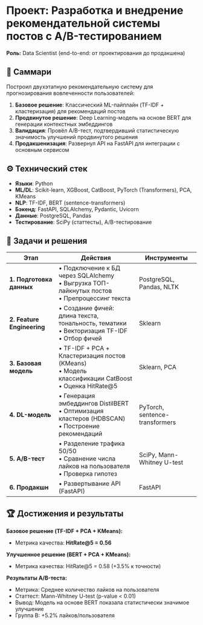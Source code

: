 # Проект: Разработка и внедрение рекомендательной системы постов с A/B-тестированием

**Роль:** Data Scientist (end-to-end: от проектирования до продакшена)

## 📌 Саммари

Построил двухэтапную рекомендательную систему для прогнозирования вовлеченности пользователей:

1. **Базовое решение**: Классический ML-пайплайн (TF-IDF + кластеризация) для рекомендаций постов
2. **Продвинутое решение**: Deep Learning-модель на основе BERT для генерации контекстных эмбеддингов
3. **Валидация**: Провёл A/B-тест, подтвердивший статистическую значимость улучшений продвинутого решения
4. **Продакшенизация**: Развернул API на FastAPI для интеграции с основным сервисом

## ⚙️ Технический стек

- **Языки**: Python
- **ML/DL**: Scikit-learn, XGBoost, CatBoost, PyTorch (Transformers), PCA, KMeans
- **NLP**: TF-IDF, BERT (sentence-transformers)
- **Бэкенд**: FastAPI, SQLAlchemy, Pydantic, Uvicorn
- **Данные**: PostgreSQL, Pandas
- **Тестирование**: SciPy (статтесты), A/B-тестирование

## 🎯 Задачи и решения

| Этап                       | Действия                                                                                                 | Инструменты                    |
| -------------------------- | -------------------------------------------------------------------------------------------------------- | ------------------------------ |
| **1. Подготовка данных**   | • Подключение к БД через SQLAlchemy<br>• Выгрузка ТОП-лайкнутых постов<br>• Препроцессинг текста         | PostgreSQL, Pandas, NLTK       |
| **2. Feature Engineering** | • Создание фичей: длина текста, тональность, тематики<br>• Векторизация TF-IDF<br>• Отбор фичей          | Sklearn                        |
| **3. Базовая модель**      | • TF-IDF + PCA + Кластеризация постов (KMeans)<br>• Модель классификации CatBoost <br>• Оценка HitRate@5 | Sklearn, PCA                   |
| **4. DL-модель**           | • Генерация эмбеддингов DistilBERT<br>• Оптимизация кластеров (HDBSCAN)<br>• Построение рекомендаций     | PyTorch, sentence-transformers |
| **5. A/B-тест**            | • Разделение трафика 50/50<br>• Сравнение числа лайков на пользователя<br>• Проверка гипотез             | SciPy, Mann-Whitney U-test     |
| **6. Продакшн**            | • Развертывание API (FastAPI)                                                                            | FastAPI                        |

## 🏆 Достижения и результаты

**Базовое решение (TF-IDF + PCA + KMeans):**

- Метрика качества: **HitRate@5 = 0.56**

**Улучшенное решение (BERT + PCA + KMeans):**

- Метрика качества: HitRate@5 = 0.58 (+3.5% к точности)

**Результаты A/B-теста:**

- Метрика: Среднее количество лайков на пользователя
- Статтест: Mann-Whitney U-test (p-value < 0.01)
- Вывод: Модель на основе BERT показала статистически значимое улучшение
- Группа B: +5.2% лайков/пользователя
